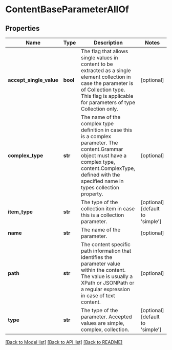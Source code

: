 # ContentBaseParameterAllOf

## Properties
Name | Type | Description | Notes
------------ | ------------- | ------------- | -------------
**accept_single_value** | **bool** | The flag that allows single values in content to be extracted as a single element collection in case the parameter is of Collection type.  This flag is applicable for parameters of type Collection only.    | [optional] 
**complex_type** | **str** | The name of the complex type definition in case this is a complex parameter. The content.Grammar object must have a complex type, content.ComplexType, defined with the specified name in types collection property.    | [optional] 
**item_type** | **str** | The type of the collection item in case this is a collection parameter.    | [optional] [default to 'simple']
**name** | **str** | The name of the parameter.   | [optional] 
**path** | **str** | The content specific path information that identifies the parameter value within the content. The value is usually a XPath or JSONPath or a regular expression in case of text content.    | [optional] 
**type** | **str** | The type of the parameter. Accepted values are simple, complex, collection.     | [optional] [default to 'simple']

[[Back to Model list]](../README.md#documentation-for-models) [[Back to API list]](../README.md#documentation-for-api-endpoints) [[Back to README]](../README.md)


